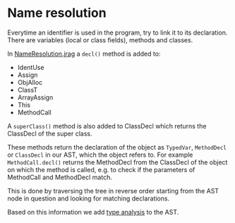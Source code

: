 # Name resolution
Everytime an identifier is used in the program, try to link it to its declaration. There are variables (local or class fields), methods and classes.

In [NameResolution.jrag](/minijava/NameResolution.jrag) a `decl()` method is added to:
+ IdentUse
+ Assign
+ ObjAlloc
+ ClassT
+ ArrayAssign
+ This
+ MethodCall

A `superClass()` method is also added to ClassDecl which returns the ClassDecl of the super class.

These methods return the declaration of the object as `TypedVar`, `MethodDecl` or `ClassDecl` in our AST, which the object refers to. For example `MethodCall.decl()` returns the MethodDecl from the ClassDecl of the object on which the method is called, e.g. to check if the parameters of MethodCall and MethodDecl match.

This is done by traversing the tree in reverse order starting from the AST node in question and looking for matching declarations.

Based on this information we add [type analysis](/docs/TypeAnalysis.md) to the AST.